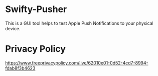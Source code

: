 # Swifty-Pusher

This is a GUI tool helps to test Apple Push Notifications to your physical device. 

# Privacy Policy

https://www.freeprivacypolicy.com/live/62010e01-0d52-4cd7-8994-fdab8f3b4623
